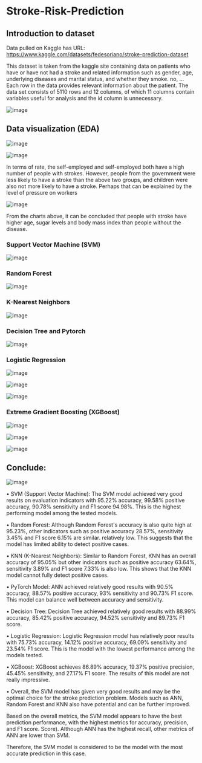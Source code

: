 # Stroke-Risk-Prediction
## Introduction to dataset
Data pulled on Kaggle has URL: https://www.kaggle.com/datasets/fedesoriano/stroke-prediction-dataset 

This dataset is taken from the kaggle site containing data on patients who have or have not had a stroke and related information such as gender, age, underlying diseases and marital status, and whether they smoke. no, … Each row in the data provides relevant information about the patient.
The data set consists of 5110 rows and 12 columns, of which 11 columns contain variables useful for analysis and the id column is unnecessary.

![image](https://github.com/tansuong2003/Stroke-Risk-Prediction/assets/88469624/50bde881-4d4c-445b-aeed-a3ab58bd9f50)

## Data visualization (EDA)
![image](https://github.com/tansuong2003/Stroke-Risk-Prediction/assets/88469624/df07b1d1-11c0-4735-a9f7-372f8a364edc)

![image](https://github.com/tansuong2003/Stroke-Risk-Prediction/assets/88469624/8a71939d-74ea-4ec4-9a77-193df2dacab2)

In terms of rate, the self-employed and self-employed both have a high number of people with strokes. However, people from the government were less likely to have a stroke than the above two groups, and children were also not more likely to have a stroke. Perhaps that can be explained by the level of pressure on workers


![image](https://github.com/tansuong2003/Stroke-Risk-Prediction/assets/88469624/fd2c657f-fbec-42c2-b500-e0bd788a6677)

From the charts above, it can be concluded that people with stroke have higher age, sugar levels and body mass index than people without the disease.

### Support Vector Machine (SVM)

![image](https://github.com/tansuong2003/Stroke-Risk-Prediction/assets/88469624/7686833d-c0c8-44aa-b865-34e56d5dfa95)

### Random Forest

![image](https://github.com/tansuong2003/Stroke-Risk-Prediction/assets/88469624/ef34e8d3-9b4a-4303-bfb8-3360b8105ace)

### K-Nearest Neighbors

![image](https://github.com/tansuong2003/Stroke-Risk-Prediction/assets/88469624/df27a50e-72ab-4890-a066-12299f09a086)

### Decision Tree and Pytorch

![image](https://github.com/tansuong2003/Stroke-Risk-Prediction/assets/88469624/1f6036b3-2325-4469-beb7-9a96453a15f1)

### Logistic Regression
![image](https://github.com/tansuong2003/Stroke-Risk-Prediction/assets/88469624/0f53c37a-f332-430c-92a5-5e0dca6ffdcc)

![image](https://github.com/tansuong2003/Stroke-Risk-Prediction/assets/88469624/115d7b7c-4414-4d34-ad6b-58f1742611aa)

![image](https://github.com/tansuong2003/Stroke-Risk-Prediction/assets/88469624/71020ab0-88cc-4d2b-8dc2-165273e0f32b)

### Extreme Gradient Boosting (XGBoost)
![image](https://github.com/tansuong2003/Stroke-Risk-Prediction/assets/88469624/3e39822b-818e-4800-9110-8e98a4f5ac30)

![image](https://github.com/tansuong2003/Stroke-Risk-Prediction/assets/88469624/9e815870-db95-4c12-a2c0-c011aa231da0)

![image](https://github.com/tansuong2003/Stroke-Risk-Prediction/assets/88469624/38a5fd4f-7d08-4bf0-a461-b0bc9878f972)


## Conclude: 

![image](https://github.com/tansuong2003/Stroke-Risk-Prediction/assets/88469624/92aedaf5-af92-4aad-a327-801bac2fd15b)

• SVM (Support Vector Machine): The SVM model achieved very good results on evaluation indicators with 95.22% accuracy, 99.58% positive accuracy, 90.78% sensitivity and F1 score 94.98%. This is the highest performing model among the tested models.

• Random Forest: Although Random Forest's accuracy is also quite high at 95.23%, other indicators such as positive accuracy 28.57%, sensitivity 3.45% and F1 score 6.15% are similar. relatively low. This suggests that the model has limited ability to detect positive cases.

• KNN (K-Nearest Neighbors): Similar to Random Forest, KNN has an overall accuracy of 95.05% but other indicators such as positive accuracy 63.64%, sensitivity 3.89% and F1 score 7.33% is also low. This shows that the KNN model cannot fully detect positive cases.

• PyTorch Model: ANN achieved relatively good results with 90.5% accuracy, 88.57% positive accuracy, 93% sensitivity and 90.73% F1 score. This model can balance well between accuracy and sensitivity.

• Decision Tree: Decision Tree achieved relatively good results with 88.99% accuracy, 85.42% positive accuracy, 94.52% sensitivity and 89.73% F1 score.

• Logistic Regression: Logistic Regression model has relatively poor results with 75.73% accuracy, 14.12% positive accuracy, 69.09% sensitivity and 23.54% F1 score. This is the model with the lowest performance among the models tested.

• XGBoost: XGBoost achieves 86.89% accuracy, 19.37% positive precision, 45.45% sensitivity, and 27.17% F1 score. The results of this model are not really impressive.

• Overall, the SVM model has given very good results and may be the optimal choice for the stroke prediction problem. Models such as ANN, Random Forest and KNN also have potential and can be further improved.

Based on the overall metrics, the SVM model appears to have the best prediction performance, with the highest metrics for accuracy, precision, and F1 score. Score). Although ANN has the highest recall, other metrics of ANN are lower than SVM.

Therefore, the SVM model is considered to be the model with the most accurate prediction in this case.
